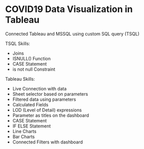 # COVID19 Data Visualization in Tableau

Connected Tableau and MSSQL using custom SQL query (TSQL)

TSQL Skills:
<ul>
	<li>Joins</li>
	<li>ISNULL() Function</li>
	<li>CASE Statement</li>
	<li>is not null Constraint</li>
</ul>

Tableau Skills:
<ul>
	<li>Live Connection with data</li>
	<li>Sheet selector based on parameters</li>
	<li>Filtered data using parameters</li>
	<li>Calculated Fields</li>
	<li>LOD (Level of Detail) expressions</li>
	<li>Parameter as titles on the dashboard</li>
	<li>CASE Statement</li>
	<li>IF ELSE Statement</li>
	<li>Line Charts</li>
	<li>Bar Charts</li>
	<li>Connected Filters with dashboard</li>
</ul>



